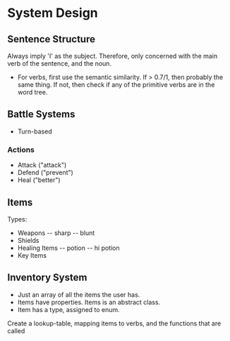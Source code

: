 System Design
========================

Sentence Structure
---------------------

Always imply 'I' as the subject. Therefore, only concerned with the main verb of the sentence, and the noun.

- For verbs, first use the semantic similarity. If > 0.7/1, then probably the same thing. If not, then check if any of the primitive verbs are in the word tree.

Battle Systems
---------------------

- Turn-based

### Actions

- Attack ("attack")
- Defend ("prevent")
- Heal ("better")

Items
---------

Types:
- Weapons
-- sharp
-- blunt
- Shields
- Healing Items
-- potion
-- hi potion
- Key Items


Inventory System
--------------------

- Just an array of all the items the user has.
- Items have properties. Items is an abstract class.
- Item has a type, assigned to enum.

Create a lookup-table, mapping items to verbs, and the functions that are called